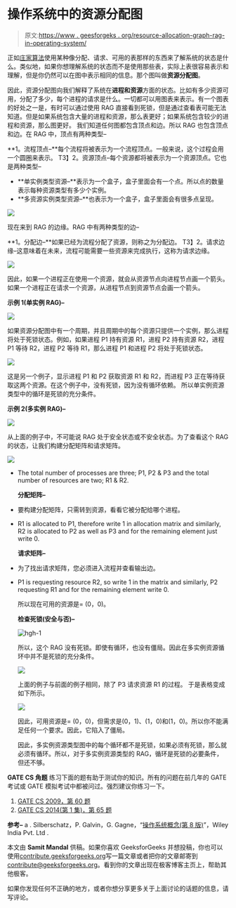 # 操作系统中的资源分配图

> 原文:[https://www . geesforgeks . org/resource-allocation-graph-rag-in-operating-system/](https://www.geeksforgeeks.org/resource-allocation-graph-rag-in-operating-system/)

正如[庄家算法](https://www.geeksforgeeks.org/operating-system-bankers-algorithm/)使用某种像分配、请求、可用的表那样的东西来了解系统的状态是什么。类似地，如果你想理解系统的状态而不是使用那些表，实际上表很容易表示和理解，但是你仍然可以在图中表示相同的信息。那个图叫做**资源分配图**。

因此，资源分配图向我们解释了系统在**进程和资源**方面的状态。比如有多少资源可用，分配了多少，每个进程的请求是什么。一切都可以用图表来表示。有一个图表的好处之一是，有时可以通过使用 RAG 直接看到死锁，但是通过查看表可能无法知道。但是如果系统包含大量的进程和资源，那么表更好；如果系统包含较少的进程和资源，那么图更好。
我们知道任何图都包含顶点和边。所以 RAG 也包含顶点和边。在 RAG 中，顶点有两种类型–

**1。流程顶点–**每个流程将被表示为一个流程顶点。一般来说，这个过程会用一个圆圈来表示。
T3】2。资源顶点–每个资源都将被表示为一个资源顶点。它也是两种类型–

*   **单实例类型资源–**表示为一个盒子，盒子里面会有一个点。所以点的数量表示每种资源类型有多少个实例。
*   **多资源实例类型资源–**也表示为一个盒子，盒子里面会有很多点呈现。

![](img/da2c34ef1bdf062db4cd8c19ef78de82.png)

现在来到 RAG 的边缘。RAG 中有两种类型的边–

**1。分配边–**如果已经为流程分配了资源，则称之为分配边。
T3】2。请求边缘–这意味着在未来，流程可能需要一些资源来完成执行，这称为请求边缘。

![](img/8345c4c1f84854e6a33afee6bee0307b.png)

因此，如果一个进程正在使用一个资源，就会从资源节点向进程节点画一个箭头。如果一个进程正在请求一个资源，从进程节点到资源节点会画一个箭头。

**示例 1(单实例 RAG)–**

![](img/f5fc896fee9d984c8cff852611fd55d1.png)

如果资源分配图中有一个周期，并且周期中的每个资源只提供一个实例，那么进程将处于死锁状态。例如，如果进程 P1 持有资源 R1，进程 P2 持有资源 R2，进程 P1 等待 R2，进程 P2 等待 R1，那么进程 P1 和进程 P2 将处于死锁状态。

![](img/4f8dcb25d682c3d9458b17596e7b7302.png)

这是另一个例子，显示进程 P1 和 P2 获取资源 R1 和 R2，而进程 P3 正在等待获取这两个资源。在这个例子中，没有死锁，因为没有循环依赖。
所以单实例资源类型中的循环是死锁的充分条件。

**示例 2(多实例 RAG)–**

![](img/015041002d0accd8d124e8941e74a80c.png)

从上面的例子中，不可能说 RAG 处于安全状态或不安全状态。为了查看这个 RAG 的状态，让我们构建分配矩阵和请求矩阵。

![](img/328db59447f8f7bb8f7be963d0544db1.png)

*   The total number of processes are three; P1, P2 & P3 and the total number of resources are two; R1 & R2.

    **分配矩阵–**

*   要构建分配矩阵，只需转到资源，看看它被分配给哪个进程。
*   R1 is allocated to P1, therefore write 1 in allocation matrix and similarly, R2 is allocated to P2 as well as P3 and for the remaining element just write 0.

    **请求矩阵–**

*   为了找出请求矩阵，您必须进入流程并查看输出边。
*   P1 is requesting resource R2, so write 1 in the matrix and similarly, P2 requesting R1 and for the remaining element write 0.

    所以现在可用的资源是= (0，0)。

    **检查死锁(安全与否)–**

    ![hgh-1](img/46bccb6725a3d13a153280a37bf90d73.png)

    所以，这个 RAG 没有死锁。即使有循环，也没有僵局。因此在多实例资源循环中并不是死锁的充分条件。

    ![](img/10304a0790975857f82ca523c32e832c.png)

    上面的例子与前面的例子相同，除了 P3 请求资源 R1 的过程。
    于是表格变成如下所示。

    ![](img/f502272b27db5053a5aa0dab8c362858.png)

    因此，可用资源是= (0，0)，但需求是(0，1)、(1，0)和(1，0)。所以你不能满足任何一个要求。因此，它陷入了僵局。

    因此，多实例资源类型图中的每个循环都不是死锁，如果必须有死锁，那么就必须有循环。所以，对于多实例资源类型的 RAG，循环是死锁的必要条件，但还不够。

**GATE CS 角题**
练习下面的题有助于测试你的知识。所有的问题在前几年的 GATE 考试或 GATE 模拟考试中都被问过。强烈建议你练习一下。

1.  [GATE CS 2009，第 60 题](https://www.geeksforgeeks.org/gate-gate-cs-2009-question-30/)
2.  [GATE CS 2014(第 1 集)，第 65 题](https://www.geeksforgeeks.org/gate-gate-cs-2014-set-1-question-41/)

**参考–**
a . Silberschatz，P. Galvin，G. Gagne，“[操作系统概念(第 8 版)](https://www.amazon.com/Operating-System-Concepts-Abraham-Silberschatz/dp/0470128720)”，Wiley India Pvt. Ltd .

本文由 **Samit Mandal** 供稿。如果你喜欢 GeeksforGeeks 并想投稿，你也可以使用[contribute.geeksforgeeks.org](http://www.contribute.geeksforgeeks.org)写一篇文章或者把你的文章邮寄到 contribute@geeksforgeeks.org。看到你的文章出现在极客博客主页上，帮助其他极客。

如果你发现任何不正确的地方，或者你想分享更多关于上面讨论的话题的信息，请写评论。